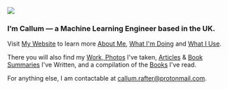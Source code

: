 <img src='https://github.com/callumr00/bio/blob/master/featureimage.png'></img>

<h3>I’m Callum — a Machine Learning Engineer based in the UK.</h3>

<p>Visit <a href='https://callumr.com/'>My Website</a> to learn more <a href='https://callumr.com/about'>About Me</a>, <a href='https://callumr.com/now'>What I'm Doing</a> and <a href='https://callumr.com/uses'>What I Use</a>.</p> 

<p>There you will also find my <a href='https://callumr.com/work'>Work, <a href='https://callumr.com/photos'>Photos</a> I've taken, <a href='https://callumr.com/articles'>Articles</a> & <a href='https://callumr.com/books#summaries'>Book Summaries</a> I've Written, and a compilation of the <a href='https://callumr.com/books'>Books</a> I've read.</p>

<p>For anything else, I am contactable at <a href='mailto:callum.rafter@protonmail.com'>callum.rafter@protonmail.com</a>.</p>

